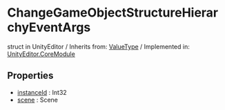 # ChangeGameObjectStructureHierarchyEventArgs
struct in UnityEditor
 / Inherits from: <a href="https://docs.unity3d.com/6000.0/Documentation/ScriptReference/ValueType.html">ValueType</a> / Implemented in: <a href="https://docs.unity3d.com/6000.0/Documentation/ScriptReference/UnityEditor.CoreModule.html">UnityEditor.CoreModule</a>

## Properties
- <a href="https://docs.unity3d.com/6000.0/Documentation/ScriptReference/ChangeGameObjectStructureHierarchyEventArgs-instanceId.html">instanceId</a> : Int32
- <a href="https://docs.unity3d.com/6000.0/Documentation/ScriptReference/ChangeGameObjectStructureHierarchyEventArgs-scene.html">scene</a> : Scene
